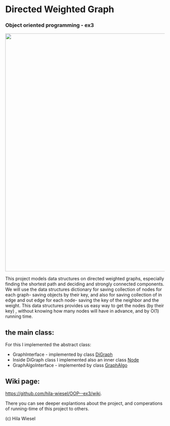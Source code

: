# Directed Weighted Graph
### Object oriented programming - ex3
<img src= "images/graph2.jpg" width=750 hight=100>





This project models data structures on directed weighted graphs, especially finding the shortest path and deciding and strongly connected components. We will use the data structures dictionary for saving collection of nodes for each graph- saving objects by their key, and also for saving collection of in edge and out edge for each node- saving the key of the neighbor and the weight. This data structures provides us easy way to get the nodes (by their key) , without knowing how many nodes will have in advance, and by O(1) running time.

## the main class:
For this I implemented the abstract class:
* GraphInterface - implemented by class [DiGraph](https://github.com/hila-wiesel/OOP--ex3/wiki/DiGraph)
* Inside DiGraph class I implemented also an inner class [Node](https://github.com/hila-wiesel/OOP--ex3/wiki/Node)
* GraphAlgoInterface - implemented by class [GraphAlgo](https://github.com/hila-wiesel/OOP--ex3/wiki/GraphAlgo)

## Wiki page:
 https://github.com/hila-wiesel/OOP--ex3/wiki.
 
 There you can see deeper explantions about the project, and comperations of running-time of this project to others.




(c) Hila Wiesel
